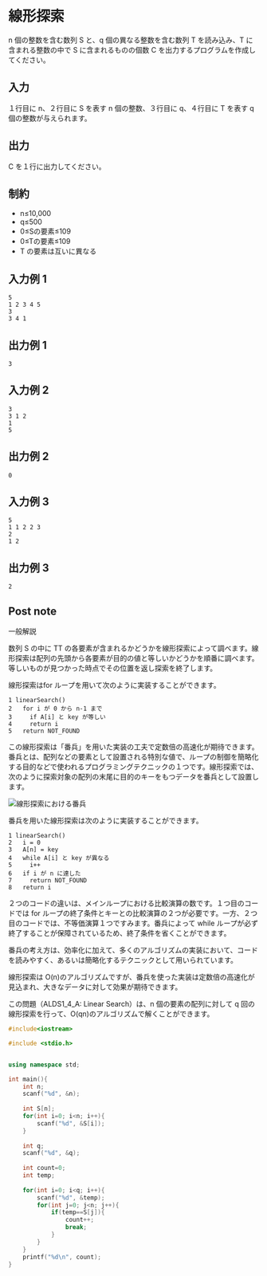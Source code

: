 # 線形探索

n 個の整数を含む数列 S と、q 個の異なる整数を含む数列 T を読み込み、T に含まれる整数の中で S に含まれるものの個数 C を出力するプログラムを作成してください。

## 入力

１行目に n、２行目に S を表す n 個の整数、３行目に q、４行目に T を表す q 個の整数が与えられます。

## 出力

C を１行に出力してください。

## 制約

- n≤10,000
- q≤500
- 0≤Sの要素≤109
- 0≤Tの要素≤109
- T の要素は互いに異なる

## 入力例 1

```
5
1 2 3 4 5
3
3 4 1
```

## 出力例 1

```
3
```

## 入力例 2

```
3
3 1 2
1
5
```

## 出力例 2

```
0
```

## 入力例 3

```
5
1 1 2 2 3
2
1 2
```

## 出力例 3

```
2
```

##  Post note

一般解説

数列 S の中に TT の各要素が含まれるかどうかを線形探索によって調べます。線形探索は配列の先頭から各要素が目的の値と等しいかどうかを順番に調べます。等しいものが見つかった時点でその位置を返し探索を終了します。

線形探索はfor ループを用いて次のように実装することができます。

```
1 linearSearch()
2   for i が 0 から n-1 まで
3     if A[i] と key が等しい
4     return i
5   return NOT_FOUND
```

この線形探索は「番兵」を用いた実装の工夫で定数倍の高速化が期待できます。番兵とは、配列などの要素として設置される特別な値で、ループの制御を簡略化する目的などで使われるプログラミングテクニックの１つです。線形探索では、次のように探索対象の配列の末尾に目的のキーをもつデータを番兵として設置します。

![線形探索における番兵](https://judgeapi.u-aizu.ac.jp/resources/images/IMAGE1_Commentary_ALDS1_4_A_1)



番兵を用いた線形探索は次のように実装することができます。

```
1 linearSearch()
2   i = 0
3   A[n] = key
4   while A[i] と key が異なる
5     i++
6   if i が n に達した
7     return NOT_FOUND
8   return i
```

２つのコードの違いは、メインループにおける比較演算の数です。１つ目のコードでは for ループの終了条件とキーとの比較演算の２つが必要です。一方、２つ目のコードでは、不等価演算１つですみます。番兵によって while ループが必ず終了することが保障されているため、終了条件を省くことができます。

番兵の考え方は、効率化に加えて、多くのアルゴリズムの実装において、コードを読みやすく、あるいは簡略化するテクニックとして用いられています。

線形探索は O(n)のアルゴリズムですが、番兵を使った実装は定数倍の高速化が見込まれ、大きなデータに対して効果が期待できます。

この問題（ALDS1_4_A: Linear Search）は、n 個の要素の配列に対して q 回の線形探索を行って、O(qn)のアルゴリズムで解くことができます。

```c++
#include<iostream>

#include <stdio.h>


using namespace std;

int main(){
    int n;
    scanf("%d", &n);
    
    int S[n];
    for(int i=0; i<n; i++){
        scanf("%d", &S[i]);
    }
    
    int q;
    scanf("%d", &q);
    
    int count=0;
    int temp;
    
    for(int i=0; i<q; i++){
        scanf("%d", &temp);
        for(int j=0; j<n; j++){
            if(temp==S[j]){
                count++;
                break;
            }
        }
    }
    printf("%d\n", count);
}
```

